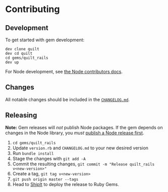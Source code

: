 # Contributing

## Development

To get started with gem development:

```
dev clone quilt
dev cd quilt
cd gems/quilt_rails
dev up
```

For Node development, see [the Node contributors docs](.github/CONTRIBUTING.md).

## Changes

All notable changes should be included in the [`CHANGELOG.md`](CHANGELOG.md).

## Releasing

**Note:** Gem releases will _not_ publish Node packages. If the gem depends on changes in the Node library, you _must_ [publish a Node release first](.github/contributing.md#releasing).

1. `cd gems/quilt_rails`
1. Update `version.rb` and `CHANGELOG.md` to your new desired version
1. Run `bundle install`
1. Stage the changes with `git add -A`
1. Commit the resulting changes, `git commit -m "Release quilt_rails v<new-version>"`
1. Create a tag, `git tag v<new-version>`
1. `git push origin master --tags`
1. Head to [ShipIt](https://shipit.shopify.io/shopify/quilt/gem) to deploy the release to Ruby Gems.
